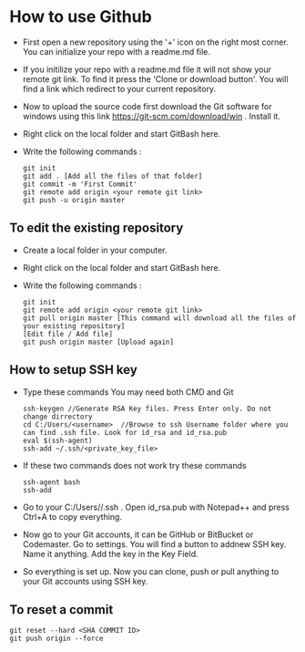 # How to use Github

 - First open a new repository using the '+' icon on the right most corner. You can initialize your repo with a readme.md file. 
 - If you initilize your repo with a readme.md file it will not show your remote git link. To find it press the 'Clone or download button'. You will find a link which redirect to your current repository.
 - Now to upload the source code first download the Git software for windows using this link https://git-scm.com/download/win . Install it.
 - Right click on the local folder and start GitBash here.
 - Write the following commands :
 
   ```
   git init
   git add . [Add all the files of that folder]
   git commit -m 'First Commit'
   git remote add origin <your remote git link>
   git push -u origin master
   ```

## To edit the existing repository 
  - Create a local folder in your computer.
  - Right click on the local folder and start GitBash here.
  - Write the following commands :
    
    ```
    git init
    git remote add origin <your remote git link>
    git pull origin master [This command will download all the files of your existing repository]
    [Edit file / Add file]
    git push origin master [Upload again] 
    ```

## How to setup SSH key

  - Type these commands You may need both CMD and Git
    
    ```
    ssh-keygen //Generate RSA Key files. Press Enter only. Do not change dirrectory
    cd C:/Users/<username>  //Browse to ssh Username folder where you can find .ssh file. Look for id_rsa and id_rsa.pub 
    eval $(ssh-agent)  
    ssh-add ~/.ssh/<private_key_file>
    ```
  - If these two commands does not work try these commands
    
    ```
    ssh-agent bash
    ssh-add
    ```
  - Go to your C:/Users/<username>/.ssh . Open id_rsa.pub with Notepad++ and press Ctrl+A to copy everything. 
  - Now go to your Git accounts, it can be GitHub or BitBucket or Codemaster. Go to settings. You will find a button to addnew SSH key. Name it anything. Add the key in the Key Field.
  - So everything is set up. Now you can clone, push or pull anything to your Git accounts using SSH key.
  
## To reset a commit 
 
  ```
  git reset --hard <SHA COMMIT ID>
  git push origin --force
  ```

	
